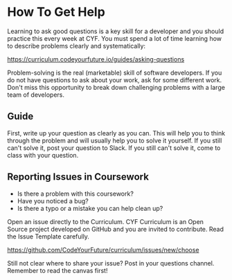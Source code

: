 <!--
Do not edit this file.
Make a change to the template and then pull changes
Repo: https://github.com/CodeYourFuture/CYF-Coursework-Template
Update Instructions: https://gist.github.com/ChrisOwen101/84d82f03a60ce19f7f154a7b815fa265
-->

# How To Get Help

Learning to ask good questions is a key skill for a developer and you should practice this every week at CYF. You must spend a lot of time learning how to describe problems clearly and systematically:

https://curriculum.codeyourfuture.io/guides/asking-questions

Problem-solving is the real (marketable) skill of software developers. If you do not have questions to ask about your work, ask for some different work. Don't miss this opportunity to break down challenging problems with a large team of developers.

## Guide

First, write up your question as clearly as you can. This will help you to think through the problem and will usually help you to solve it yourself. If you still can't solve it, post your question to Slack. If you still can't solve it, come to class with your question.

## Reporting Issues in Coursework

- Is there a problem with this coursework?
- Have you noticed a bug?
- Is there a typo or a mistake you can help clean up?

Open an issue directly to the Curriculum. CYF Curriculum is an Open Source project developed on GitHub and you are invited to contribute. Read the Issue Template carefully.

https://github.com/CodeYourFuture/curriculum/issues/new/choose

Still not clear where to share your issue? Post in your questions channel. Remember to read the canvas first!
